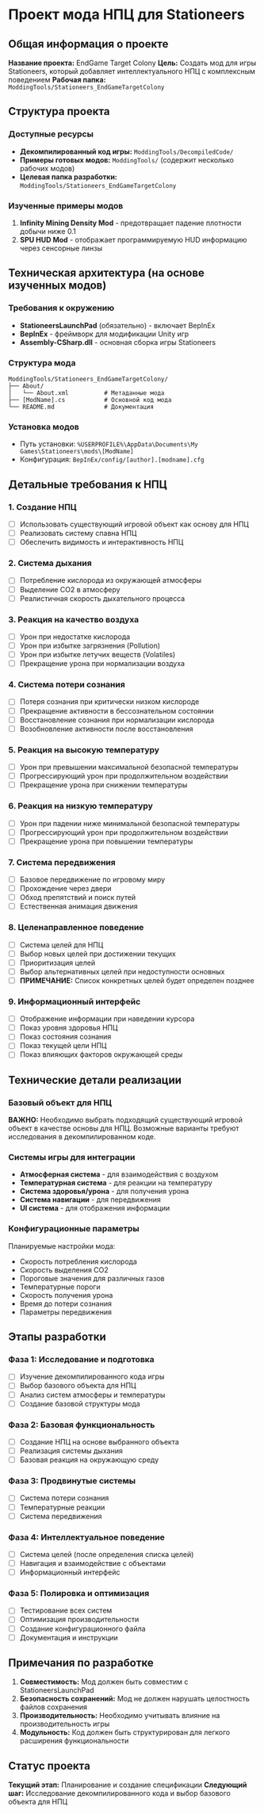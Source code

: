 # Проект мода НПЦ для Stationeers

## Общая информация о проекте

**Название проекта:** EndGame Target Colony
**Цель:** Создать мод для игры Stationeers, который добавляет интеллектуального НПЦ с комплексным поведением
**Рабочая папка:** `ModdingTools/Stationeers_EndGameTargetColony`

## Структура проекта

### Доступные ресурсы
- **Декомпилированный код игры:** `ModdingTools/DecompiledCode/`
- **Примеры готовых модов:** `ModdingTools/` (содержит несколько рабочих модов)
- **Целевая папка разработки:** `ModdingTools/Stationeers_EndGameTargetColony`

### Изученные примеры модов
1. **Infinity Mining Density Mod** - предотвращает падение плотности добычи ниже 0.1
2. **SPU HUD Mod** - отображает программируемую HUD информацию через сенсорные линзы

## Техническая архитектура (на основе изученных модов)

### Требования к окружению
- **StationeersLaunchPad** (обязательно) - включает BepInEx
- **BepInEx** - фреймворк для модификации Unity игр
- **Assembly-CSharp.dll** - основная сборка игры Stationeers

### Структура мода
```
ModdingTools/Stationeers_EndGameTargetColony/
├── About/
│   └── About.xml          # Метаданные мода
├── [ModName].cs           # Основной код мода
└── README.md              # Документация
```

### Установка модов
- Путь установки: `%USERPROFILE%\AppData\Documents\My Games\Stationeers\mods\[ModName]`
- Конфигурация: `BepInEx/config/[author].[modname].cfg`

## Детальные требования к НПЦ

### 1. Создание НПЦ
- [ ] Использовать существующий игровой объект как основу для НПЦ
- [ ] Реализовать систему спавна НПЦ
- [ ] Обеспечить видимость и интерактивность НПЦ

### 2. Система дыхания
- [ ] Потребление кислорода из окружающей атмосферы
- [ ] Выделение CO2 в атмосферу
- [ ] Реалистичная скорость дыхательного процесса

### 3. Реакция на качество воздуха
- [ ] Урон при недостатке кислорода
- [ ] Урон при избытке загрязнения (Pollution)
- [ ] Урон при избытке летучих веществ (Volatiles)
- [ ] Прекращение урона при нормализации воздуха

### 4. Система потери сознания
- [ ] Потеря сознания при критически низком кислороде
- [ ] Прекращение активности в бессознательном состоянии
- [ ] Восстановление сознания при нормализации кислорода
- [ ] Возобновление активности после восстановления

### 5. Реакция на высокую температуру
- [ ] Урон при превышении максимальной безопасной температуры
- [ ] Прогрессирующий урон при продолжительном воздействии
- [ ] Прекращение урона при снижении температуры

### 6. Реакция на низкую температуру
- [ ] Урон при падении ниже минимальной безопасной температуры
- [ ] Прогрессирующий урон при продолжительном воздействии
- [ ] Прекращение урона при повышении температуры

### 7. Система передвижения
- [ ] Базовое передвижение по игровому миру
- [ ] Прохождение через двери
- [ ] Обход препятствий и поиск путей
- [ ] Естественная анимация движения

### 8. Целенаправленное поведение
- [ ] Система целей для НПЦ
- [ ] Выбор новых целей при достижении текущих
- [ ] Приоритизация целей
- [ ] Выбор альтернативных целей при недоступности основных
- [ ] **ПРИМЕЧАНИЕ:** Список конкретных целей будет определен позднее

### 9. Информационный интерфейс
- [ ] Отображение информации при наведении курсора
- [ ] Показ уровня здоровья НПЦ
- [ ] Показ состояния сознания
- [ ] Показ текущей цели НПЦ
- [ ] Показ влияющих факторов окружающей среды

## Технические детали реализации

### Базовый объект для НПЦ
**ВАЖНО:** Необходимо выбрать подходящий существующий игровой объект в качестве основы для НПЦ. Возможные варианты требуют исследования в декомпилированном коде.

### Системы игры для интеграции
- **Атмосферная система** - для взаимодействия с воздухом
- **Температурная система** - для реакции на температуру
- **Система здоровья/урона** - для получения урона
- **Система навигации** - для передвижения
- **UI система** - для отображения информации

### Конфигурационные параметры
Планируемые настройки мода:
- Скорость потребления кислорода
- Скорость выделения CO2
- Пороговые значения для различных газов
- Температурные пороги
- Скорость получения урона
- Время до потери сознания
- Параметры передвижения

## Этапы разработки

### Фаза 1: Исследование и подготовка
- [ ] Изучение декомпилированного кода игры
- [ ] Выбор базового объекта для НПЦ
- [ ] Анализ систем атмосферы и температуры
- [ ] Создание базовой структуры мода

### Фаза 2: Базовая функциональность
- [ ] Создание НПЦ на основе выбранного объекта
- [ ] Реализация системы дыхания
- [ ] Базовая реакция на окружающую среду

### Фаза 3: Продвинутые системы
- [ ] Система потери сознания
- [ ] Температурные реакции
- [ ] Система передвижения

### Фаза 4: Интеллектуальное поведение
- [ ] Система целей (после определения списка целей)
- [ ] Навигация и взаимодействие с объектами
- [ ] Информационный интерфейс

### Фаза 5: Полировка и оптимизация
- [ ] Тестирование всех систем
- [ ] Оптимизация производительности
- [ ] Создание конфигурационного файла
- [ ] Документация и инструкции

## Примечания по разработке

1. **Совместимость:** Мод должен быть совместим с StationeersLaunchPad
2. **Безопасность сохранений:** Мод не должен нарушать целостность файлов сохранения
3. **Производительность:** Необходимо учитывать влияние на производительность игры
4. **Модульность:** Код должен быть структурирован для легкого расширения функциональности

## Статус проекта

**Текущий этап:** Планирование и создание спецификации
**Следующий шаг:** Исследование декомпилированного кода и выбор базового объекта для НПЦ